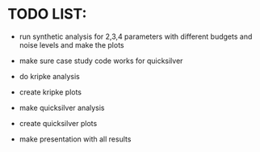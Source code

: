 # TODO LIST:

* run synthetic analysis for 2,3,4 parameters with different budgets and noise levels and make the plots

* make sure case study code works for quicksilver

* do kripke analysis
* create kripke plots
* make quicksilver analysis
* create quicksilver plots

* make presentation with all results